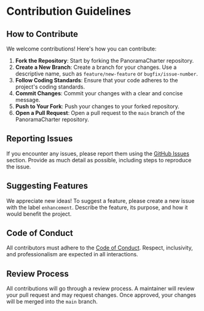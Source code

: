 # Contribution Guidelines

## How to Contribute
We welcome contributions! Here's how you can contribute:

1. **Fork the Repository**: Start by forking the PanoramaCharter repository.
2. **Create a New Branch**: Create a branch for your changes. Use a descriptive name, such as `feature/new-feature` or `bugfix/issue-number`.
3. **Follow Coding Standards**: Ensure that your code adheres to the project's coding standards.
4. **Commit Changes**: Commit your changes with a clear and concise message.
5. **Push to Your Fork**: Push your changes to your forked repository.
6. **Open a Pull Request**: Open a pull request to the `main` branch of the PanoramaCharter repository.

## Reporting Issues
If you encounter any issues, please report them using the [GitHub Issues](https://github.com/yourusername/PanoramaCharter/issues) section. Provide as much detail as possible, including steps to reproduce the issue.

## Suggesting Features
We appreciate new ideas! To suggest a feature, please create a new issue with the label `enhancement`. Describe the feature, its purpose, and how it would benefit the project.

## Code of Conduct
All contributors must adhere to the [Code of Conduct](CODE_OF_CONDUCT.md). Respect, inclusivity, and professionalism are expected in all interactions.

## Review Process
All contributions will go through a review process. A maintainer will review your pull request and may request changes. Once approved, your changes will be merged into the `main` branch.
